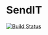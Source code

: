 # SendIT

[![Build Status](https://travis-ci.org/tuyigi/SendIT.svg?branch=master)](https://travis-ci.org/tuyigi/SendIT)
